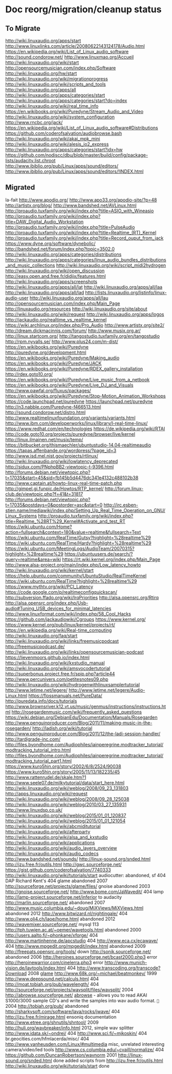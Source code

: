 # Doc reorg/migration/cleanup status

## To Migrate
http://wiki.linuxaudio.org/apps/start
http://www.linuxlinks.com/article/20080622143124178/Audio.html
https://en.wikipedia.org/wiki/List_of_Linux_audio_software
http://sound.condorow.net/
http://www.linuxmao.org/Accueil
http://wiki.linuxaudio.org/wiki/start
http://opensourcemusician.com/index.php/Software
http://wiki.linuxaudio.org/hw/start
http://wiki.linuxaudio.org/wiki/migrationprogress
http://wiki.linuxaudio.org/wiki/scripts_and_tools
http://wiki.linuxaudio.org/apps/all
http://wiki.linuxaudio.org/apps/categories/start
http://wiki.linuxaudio.org/apps/categories/start?do=index
http://wiki.linuxaudio.org/wiki/real_time_info
https://en.wikibooks.org/wiki/Puredyne/Stream_Audio_and_Video
http://wiki.linuxaudio.org/wiki/system_configuration
http://www.rncbc.org/jack/
https://en.wikipedia.org/wiki/List_of_Linux_audio_software#Distributions
https://github.com/coderofsalvation/audiobrowse.bash
http://wiki.linuxaudio.org/wiki/akai_mpk_mini
http://wiki.linuxaudio.org/wiki/alesis_io2_express
http://wiki.linuxaudio.org/apps/categories/start?idx=hw
https://github.com/nodiscc/dbu/blob/master/build/config/package-lists/audacity.list.chroot
http://www.ibiblio.org/pub/Linux/apps/sound/editors/
http://www.ibiblio.org/pub/Linux/apps/sound/editors/!INDEX.html

## Migrated

la-fait
http://www.apodio.org/
http://www.apo33.org/apodio-site/?p=48
http://artistx.org/blog/
http://www.bandshed.net/AVLinux.html
http://proaudio.tuxfamily.org/wiki/index.php?title=ASIO_with_Wineasio
http://proaudio.tuxfamily.org/wiki/index.php?title=DAW_Digital_Audio_Workstation
http://proaudio.tuxfamily.org/wiki/index.php?title=PulseAudio
http://proaudio.tuxfamily.org/wiki/index.php?title=Realtime_(RT)_Kernel
http://proaudio.tuxfamily.org/wiki/index.php?title=Record_ouput_from_jack
https://www.dyne.org/software/dynebolic/
http://bandshed.net/forum/index.php?topic=3502.0
http://wiki.linuxaudio.org/apps/categories/distributions
http://wiki.linuxaudio.org/apps/categories/linux_audio_bundles_distributions_and_music_collections
http://wiki.linuxaudio.org/wiki/script_midi2hydrogen
http://wiki.linuxaudio.org/wiki/open_discussion
http://easy.open.and.free.fr/didjix/features.html
http://wiki.linuxaudio.org/apps/screenshots
http://wiki.linuxaudio.org/apps/all/lat
http://wiki.linuxaudio.org/apps/all/laa
http://wiki.linuxaudio.org/apps/all/lad
http://lists.linuxaudio.org/listinfo/linux-audio-user
http://wiki.linuxaudio.org/apps/all/lau
http://opensourcemusician.com/index.php/Main_Page
http://linuxaudio.org/resources
http://wiki.linuxaudio.org/site/about
http://wiki.linuxaudio.org/wiki/request
http://wiki.linuxaudio.org/apps/logos
http://jackaudio.org/realtime_vs_realtime_kernel
https://wiki.archlinux.org/index.php/Pro_Audio
http://www.artistx.org/site2/
http://dream.dickmacinnis.com/forum/
http://www.musix.org.ar/
http://linux.startcom.org/
http://tangostudio.tuxfamily.org/en/tangostudio
http://rpm.nyvalls.se/
http://www.plus24.com/m-dist/
https://en.wikibooks.org/wiki/Puredyne
http://puredyne.org/development.html
https://en.wikibooks.org/wiki/Puredyne/Making_audio
https://en.wikibooks.org/wiki/Puredyne/JACK
https://en.wikibooks.org/wiki/Puredyne/RDEX_gallery_installation
http://rdex.goto10.org/
https://en.wikibooks.org/wiki/Puredyne/Live_music_from_a_netbook
https://en.wikibooks.org/wiki/Puredyne/Live_DJ_and_Visuals
http://www.pawfal.org/fluxus/packages/
https://en.wikibooks.org/wiki/Puredyne/Stop-Motion_Animation_Workshops
https://code.launchpad.net/puredyne
https://launchpad.net/puredyne
http://n3.nabble.com/Puredyne-f466513.html
http://sound.condorow.net/distro.html
http://www.realtimelinuxfoundation.org/variants/variants.html
http://www.ibm.com/developerworks/linux/library/l-real-time-linux/
https://www.redhat.com/en/technologies
https://de.wikipedia.org/wiki/RTAI
http://code.goto10.org/projects/puredyne/browser/live/kernel
http://linux.ilmainen.net/musix/temp/
https://bitbucket.org/thismaechler/ubuntustudio-14.04-realtimeaudio
https://tapas.affenbande.org/wordpress/?page_id=3
http://www.isd.mel.nist.gov/projects/rtlinux/
http://wiki.linuxaudio.org/wiki/lowlatency_deprecated
http://sidux.com/PNphpBB2-viewtopic-t-9396.html
http://forums.debian.net/viewtopic.php?t=17035&start=45&sid=fb145b5d4476dc341e4132c488102b38
http://www.captain.at/howto-linux-real-time-patch.php
http://gimpel.gi.funpic.de/Howtos/RTP_kernel/
http://forum.linux-club.de/viewtopic.php?f=41&t=31817
http://forums.debian.net/viewtopic.php?t=17035&postdays=0&postorder=asc&start=0
http://irc.esben-stien.name/mediawiki/index.php/Setting_Up_Real_Time_Operation_on_GNU/Linux_Systems
http://proaudio.tuxfamily.org/wiki/index.php?title=Realtime_%28RT%29_Kernel#Activate_and_test_RT
https://wiki.ubuntu.com/Home?action=fullsearch&context=180&value=realtime&fullsearch=Text
https://wiki.ubuntu.com/RealTime/Gutsy?highlight=%28realtime%29
https://wiki.ubuntu.com/RealTime/Hardy?highlight=%28realtime%29
https://wiki.ubuntu.com/MeetingLogs/AudioTeam/20070315?highlight=%28realtime%29
https://ubuntuusers.de/search/?query=realtime&area=wiki
https://rt.wiki.kernel.org/index.php/Main_Page
http://www.alsa-project.org/main/index.php/Low_latency_howto
http://wiki.linuxaudio.org/wiki/kernel/start
https://help.ubuntu.com/community/UbuntuStudio/RealTimeKernel
https://wiki.ubuntu.com/RealTime?highlight=%28realtime%29
https://www.mythtv.org/wiki/PCI_Latency
https://code.google.com/p/realtimeconfigquickscan/
http://subversion.ffado.org/wiki/IrqPriorities
http://alsa.opensrc.org/Rtirq
http://alsa.opensrc.org/index.php/Usb-audio#Tuning_USB_devices_for_minimal_latencies
http://www.linuxformat.com/wiki/index.php/58_Cool_Hacks
https://github.com/jackaudiowiki/Cgroups
https://www.kernel.org/
https://www.kernel.org/pub/linux/kernel/projects/rt/
https://en.wikipedia.org/wiki/Real-time_computing
http://wiki.linuxaudio.org/faq/start
http://wiki.linuxaudio.org/wiki/links/freemusicpodcast
http://freemusicpodcast.de/
http://wiki.linuxaudio.org/wiki/links/opensourcemusician-podcast
https://lievenmoors.github.io/index.html
http://wiki.linuxaudio.org/wiki/kxstudio_manual
http://wiki.linuxaudio.org/wiki/amsvocodertutorial
http://superbonus.project.free.fr/spip.php?article44
http://www.percunivers.com/petitesnotes09.php
http://wiki.linuxaudio.org/wiki/hydrogenwithlinuxsamplertutorial
http://www.letime.net/legere/
http://www.letime.net/legere/Audio-Linux.html
https://flossmanuals.net/PureData/
http://puredata.info/docs/tutorials
http://www.brownsriver.k12.vt.us/music/genmus/instructions/instructions.html
http://rosegardenmusic.com/wiki/frequently_asked_questions
https://wiki.debian.org/DebianEdu/Documentation/Manuals/Rosegarden
http://www.penguinproducer.com/Blog/2011/11/making-music-in-the-rosegarden/
http://ladish.org/wiki/tutorial
http://www.penguinproducer.com/Blog/2011/12/the-ladi-session-handler/
http://tardigrade-inc.com/
http://files.byondhome.com/Audiophiles/iainperegrine.modtracker_tutorial/modtracking_tutorial_intro.html
http://files.byondhome.com/Audiophiles/iainperegrine.modtracker_tutorial/modtracking_tutorial_part1.html
https://www.kuro5hin.org/story/2002/6/8/2524/90038
https://www.kuro5hin.org/story/2005/11/13/182235/45
http://www.rattenrudel.de/skale.htm?1
http://www.seele07.de/milkytutorial/data/start_here.html
http://wiki.linuxaudio.org/wiki/weblog/2008/09_23_131803
http://apps.linuxaudio.org/wiki/request
http://wiki.linuxaudio.org/wiki/weblog/2008/09_28_125038
http://wiki.linuxaudio.org/wiki/weblog/2010/03_27_135931
http://www.linuxdsp.co.uk/
http://wiki.linuxaudio.org/wiki/weblog/2015/01_01_120837
http://wiki.linuxaudio.org/wiki/weblog/2015/01_01_121054
http://wiki.linuxaudio.org/wiki/abcmiditutorial
http://wiki.linuxaudio.org/wiki/afterparty
http://wiki.linuxaudio.org/wiki/alsa_and_kxstudio
http://wiki.linuxaudio.org/wiki/applications
http://wiki.linuxaudio.org/wiki/audio_layers_overview
http://wiki.linuxaudio.org/wiki/audio_codecs
http://www.bandshed.net/sounds/
http://linux-sound.org/snded.html
http://jzu.free.fr/outils.html
http://gwc.sourceforge.net/
https://gist.github.com/coderofsalvation/7740333
http://wiki.linuxaudio.org/wiki/tutorials/start
audiocutter: abandoned, sf 404
DAP Richard Kent's 404
glame abandoned 2007 http://sourceforge.net/projects/glame/files/
gnoise abandoned 2003 http://gnoise.sourceforge.net/
http://www.bome.com/JaWavedit/ 404
lamp http://lamp-project.sourceforge.net/inferior to audacity
http://marlin.sourceforge.net/ abandoned 2007
http://www.music.columbia.edu/~doug/MiXViews/MiXViews.html abandoned 2012
http://www.bitwizard.nl/nightingale/ 404
http://www.oli4.ch/laoe/home.html abandoned 2012
http://wavemixer.sourceforge.net/ mysql 113
http://tph.tuwien.ac.at/~oemer/wavetools.html abandoned 2000
http://users.aalto.fi/~phonkane/xforge/ 404
http://www.martinhenne.de/apcstudio 404
http://www.eca.cx/ecawave/ 404
http://www.mpgedit.org/mpgedit/index.html abandoned 2009
http://freepats.opensrc.org/tools/ down
http://sonik.sourceforge.net/ abandoned 2006
http://heroines.sourceforge.net/bcast2000.php3 error
http://heroinewarrior.com/cinelerra.php3 error
http://www.munich-vision.de/lavtools/index.html 404
http://www.transcoding.org/transcode?Download 2008
[glame](http://glame.sourceforge.net/index.var)
http://www.68k.org/~michael/beatmonkey/ 1999
http://www.deepsound.net/calculs.html 404
http://moat.tobiah.org/pub/wavelength/ 404
http://sourceforge.net/projects/wavsplit/files/wavsplit/ 2004
http://abrowse.sourceforge.net/
[abrowse](http://abrowse.sourceforge.net/) - allows you to read AKAI S1000/3000 sample CD's and write the samples into wav audio format.  `` 2004
http://tobiah.org/pub/ abandoned
http://sharkysoft.com/software/lava/rocks/jwave/ 404
http://jzu.free.fr/mirage.html ensoniq documentation
http://www.etree.org/shnutils/shntool/ 2009
http://huli.org/wavbreaker/info.html 2012, simple wav splitter
http://www.idata.sk/~ondrej/ 404
http://www.sci.fi/~mjkoskin/ 404
br.geocities.com/hfmlacerda/misc/ 404
http://www.vanheusden.com/Linux/#multimedia misc, unrelated interesting camera/video/led tools
http://www.cs.columbia.edu/~cvaill/normalize/ 404
https://github.com/DuncanRobertson/wavnorm 2001
http://linux-sound.org/snded.html done
added scripts from http://jzu.free.fr/outils.html
http://wiki.linuxaudio.org/wiki/tutorials/start done